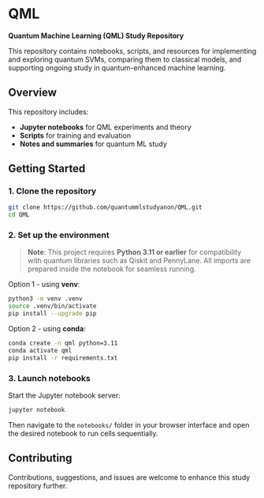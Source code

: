 # QML

**Quantum Machine Learning (QML) Study Repository**

This repository contains notebooks, scripts, and resources for implementing and exploring quantum SVMs, comparing them to classical models, and supporting ongoing study in quantum-enhanced machine learning.

## Overview

This repository includes:

- **Jupyter notebooks** for QML experiments and theory
- **Scripts** for training and evaluation
- **Notes and summaries** for quantum ML study

## Getting Started

### 1. Clone the repository

```bash
git clone https://github.com/quantummlstudyanon/QML.git
cd QML
```

### 2. Set up the environment

> **Note**: This project requires **Python 3.11 or earlier** for compatibility with quantum libraries such as Qiskit and PennyLane. All imports are prepared inside the notebook for seamless running.

Option 1 - using **venv**:

```bash
python3 -m venv .venv
source .venv/bin/activate
pip install --upgrade pip
```

Option 2 - using **conda**:

```bash
conda create -n qml python=3.11
conda activate qml
pip install -r requirements.txt
```

### 3. Launch notebooks

Start the Jupyter notebook server:

```bash
jupyter notebook
```

Then navigate to the `notebooks/` folder in your browser interface and open the desired notebook to run cells sequentially.

## Contributing

Contributions, suggestions, and issues are welcome to enhance this study repository further.

